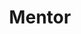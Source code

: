 ---
name: "Roy Marmelstein"
title: "Mentor"
bio: "Roy works on iOS at Spotify. He is the creator of PhoneNumberKit, Interpolate and Zip."
status: "live"
website: "https://marmelroy.github.io/"
twitter: "marmelroy"
linkedin: "roy-marmelstein-2ba36527"
image: "assets/images/speakers/speaker-4.png"
---